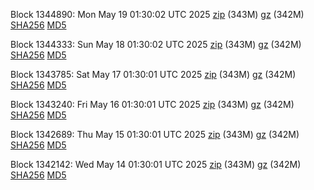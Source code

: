 Block 1344890: Mon May 19 01:30:02 UTC 2025 [zip](https://files.01coin.io/mainnet/2025-05-19/bootstrap.dat.zip) (343M) [gz](https://files.01coin.io/mainnet/2025-05-19/bootstrap.dat.tar.gz) (342M) [SHA256](https://files.01coin.io/mainnet/2025-05-19/sha256.txt) [MD5](https://files.01coin.io/mainnet/2025-05-19/md5.txt)

Block 1344333: Sun May 18 01:30:02 UTC 2025 [zip](https://files.01coin.io/mainnet/2025-05-18/bootstrap.dat.zip) (343M) [gz](https://files.01coin.io/mainnet/2025-05-18/bootstrap.dat.tar.gz) (342M) [SHA256](https://files.01coin.io/mainnet/2025-05-18/sha256.txt) [MD5](https://files.01coin.io/mainnet/2025-05-18/md5.txt)

Block 1343785: Sat May 17 01:30:01 UTC 2025 [zip](https://files.01coin.io/mainnet/2025-05-17/bootstrap.dat.zip) (343M) [gz](https://files.01coin.io/mainnet/2025-05-17/bootstrap.dat.tar.gz) (342M) [SHA256](https://files.01coin.io/mainnet/2025-05-17/sha256.txt) [MD5](https://files.01coin.io/mainnet/2025-05-17/md5.txt)

Block 1343240: Fri May 16 01:30:01 UTC 2025 [zip](https://files.01coin.io/mainnet/2025-05-16/bootstrap.dat.zip) (343M) [gz](https://files.01coin.io/mainnet/2025-05-16/bootstrap.dat.tar.gz) (342M) [SHA256](https://files.01coin.io/mainnet/2025-05-16/sha256.txt) [MD5](https://files.01coin.io/mainnet/2025-05-16/md5.txt)

Block 1342689: Thu May 15 01:30:01 UTC 2025 [zip](https://files.01coin.io/mainnet/2025-05-15/bootstrap.dat.zip) (343M) [gz](https://files.01coin.io/mainnet/2025-05-15/bootstrap.dat.tar.gz) (342M) [SHA256](https://files.01coin.io/mainnet/2025-05-15/sha256.txt) [MD5](https://files.01coin.io/mainnet/2025-05-15/md5.txt)

Block 1342142: Wed May 14 01:30:01 UTC 2025 [zip](https://files.01coin.io/mainnet/2025-05-14/bootstrap.dat.zip) (343M) [gz](https://files.01coin.io/mainnet/2025-05-14/bootstrap.dat.tar.gz) (342M) [SHA256](https://files.01coin.io/mainnet/2025-05-14/sha256.txt) [MD5](https://files.01coin.io/mainnet/2025-05-14/md5.txt)
